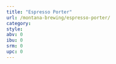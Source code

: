 ```yaml
---
title: "Espresso Porter"
url: /montana-brewing/espresso-porter/
category: 
style: 
abv: 0
ibu: 0
srm: 0
upc: 0
---
```


